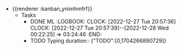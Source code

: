 - {{renderer :kanban_ynimhmfrf}}
	- Tasks
		- DONE ML
		  :LOGBOOK:
		  CLOCK: [2022-12-27 Tue 20:57:36]
		  CLOCK: [2022-12-27 Tue 20:57:39]--[2022-12-28 Wed 00:22:25] =>  03:24:46
		  :END:
		- TODO Typing
		  duration:: {"TODO":[0,1704266890729]}